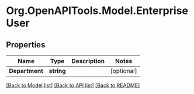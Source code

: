 
# Org.OpenAPITools.Model.EnterpriseUser

## Properties

Name | Type | Description | Notes
------------ | ------------- | ------------- | -------------
**Department** | **string** |  | [optional] 

[[Back to Model list]](../README.md#documentation-for-models)
[[Back to API list]](../README.md#documentation-for-api-endpoints)
[[Back to README]](../README.md)

